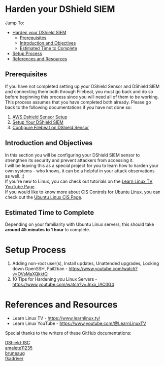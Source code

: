 # Harden your DShield SIEM
Jump To:
- [Harden your DShield SIEM](#harden-your-dshield-siem)
  - [Prerequisites](#prerequisites)
  - [Introduction and Objectives](#introduction-and-objectives)
  - [Estimated Time to Complete](#estimated-time-to-complete)
- [Setup Process](#setup-process)
- [References and Resources](#references-and-resources)

## Prerequisites

If you have not completed setting up your DShield Sensor and DShield SIEM and connecting them both through Filebeat, you must go back and do so before beginning this process since you will need all of them to be working. <br>
This process assumes that you have completed both already. Please go back to the following documentations if you have not done so: <br>

1. [AWS Dshield Sensor Setup](./1.%20AWS%20DShield%20Sensor%20Setup.md)
2. [Setup Your DShield SIEM](./2.%20Setup%20Your%20DShield%20SIEM.md)
3. [Configure Filebeat on DShield Sensor](./3.%20Configure%20Filebeat%20on%20DShield%20Sensor.md)

## Introduction and Objectives
In this section you will be configuring your DShield SIEM sensor to strengthen its security and prevent attackers from accessing it. <br>
I will be leaving this as a special project for you to learn how to harden your own systems - who knows, it can be a helpful in your attack observations as well. ;) <br>
If you're new to Linux, you can check out tutorials on the [Learn Linux TV YouTube Page](https://www.youtube.com/@LearnLinuxTV).<br>
If you would like to know more about CIS Controls for Ubuntu Linux, you can check out the [Ubuntu Linux CIS Page](https://www.cisecurity.org/benchmark/ubuntu_linux). <br>

## Estimated Time to Complete

Depending on your familiarity with Ubuntu Linux servers, this should take <b>around 45 minutes to 1 hour</b> to complete. <br>

# Setup Process

1. Adding non-root user(s), Install updates, Unattended upgrades, Locking down OpenSSH, Fail2ban - https://www.youtube.com/watch?v=OVsMaXQkktQ
2. 10 Tips for Hardening you Linux Servers - https://www.youtube.com/watch?v=Jnxx_IAC0G4

# References and Resources

- Learn Linux TV - https://www.learnlinux.tv/
- Learn Linux YouTube - https://www.youtube.com/@LearnLinuxTV

Special thanks to the writers of these GitHub documentations:<br>

[DShield-ISC](https://github.com/DShield-ISC/dshield) <br>
[amalete11235](https://github.com/amelete11235/homelab/blob/main/Installing%20DShield%20SIEM%20on%20a%20Raspberry%20Pi%205%20-%208%20GB%20RAM/Installing%20DShield%20SIEM%20on%20a%20Raspberry%20Pi%205%20-%208%20GB%20RAM.md) <br>
[bruneaug](https://github.com/bruneaug/DShield-SIEM/tree/main)<br>
[fkadriver](https://github.com/fkadriver/Dshield-ELK) <br>